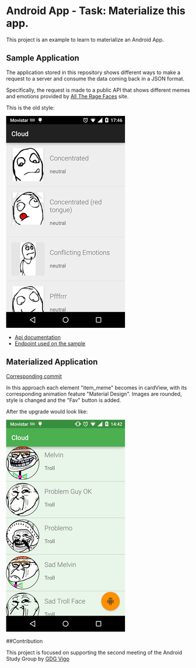 # Android App - Task: Materialize this app.

This project is an example to learn to materialize an Android App.




## Sample Application

The application stored in this repository shows different ways to make a request to a server and consume the data coming back in a JSON format.

Specifically, the request is made to a public API that shows different memes and emotions provided by [All The Rage Faces](http://alltheragefaces.com/) site.

This is the old style: 

![](https://github.com/JCristobal/Task-Materialize-Android-App/blob/master/screenshots/basico.png?raw=true)

- [Api documentation](http://alltheragefaces.com/api)  
- [Endpoint used on the sample](http://alltheragefaces.com/api/all/faces)


## Materialized Application

[Corresponding commit](https://github.com/JCristobal/Task-Materialize-Android-App/commit/de80cb57280e9b51d4739e3b0e030bede562c64b)

In this approach each element "item_meme" becomes in cardView, with its corresponding animation feature "Material Design". Images are rounded, style is changed and the "Fav" button is added.

After the upgrade would look like: 

![](https://github.com/JCristobal/Task-Materialize-Android-App/blob/master/screenshots/primera_aproximacion.png?raw=true)


##Contribution

This project is focused on supporting the second meeting of the Android Study Group by [GDG Vigo](http://gdgvigo.com/)